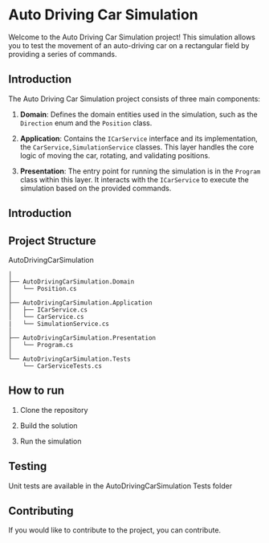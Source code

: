 # Auto Driving Car Simulation

Welcome to the Auto Driving Car Simulation project! This simulation allows you to test the movement of an auto-driving car on a rectangular field by providing a series of commands.

## Introduction

The Auto Driving Car Simulation project consists of three main components:

1. **Domain**: Defines the domain entities used in the simulation, such as the `Direction` enum and the `Position` class.

2. **Application**: Contains the `ICarService` interface and its implementation, the `CarService,SimulationService` classes. This layer handles the core logic of moving the car, rotating, and validating positions.

3. **Presentation**: The entry point for running the simulation is in the `Program` class within this layer. It interacts with the `ICarService` to execute the simulation based on the provided commands.
## Introduction
## Project Structure

AutoDrivingCarSimulation
```plaintext
│
├── AutoDrivingCarSimulation.Domain
│   └── Position.cs
│
├── AutoDrivingCarSimulation.Application
│   ├── ICarService.cs
│   └── CarService.cs
|   └── SimulationService.cs
│
├── AutoDrivingCarSimulation.Presentation
│   └── Program.cs
│
└── AutoDrivingCarSimulation.Tests
    └── CarServiceTests.cs
```    
## How to run
1. Clone the repository

2. Build the solution

3. Run the simulation

## Testing
Unit tests are available in the AutoDrivingCarSimulation Tests folder

## Contributing
If you would like to contribute to the project, you can contribute.
